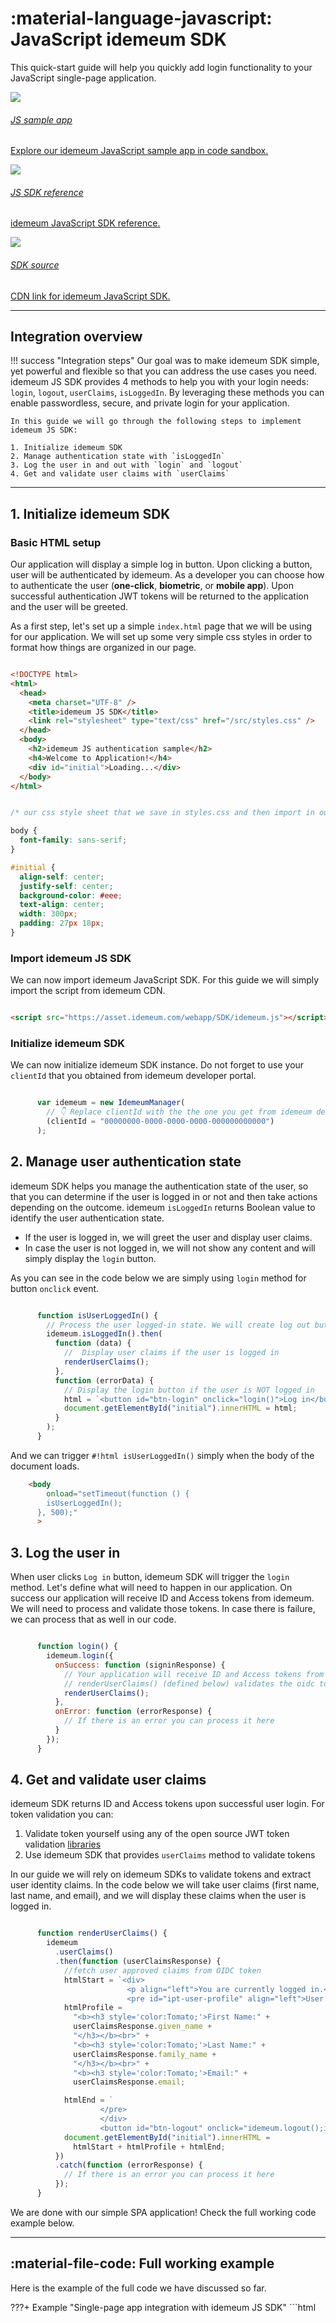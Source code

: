 # :material-language-javascript: JavaScript idemeum SDK

This quick-start guide will help you quickly add login functionality to your JavaScript single-page application. 

<div class="cards">

<a href="https://codesandbox.io/s/idemeum-javascript-sample-app-3noir?file=/index.html" target="_blank">
<div class="card">
    <div class="content">
      <img class="logo" src="/assets/icons/codesandbox.png">
      <h6>JS sample app</h6>
      <div class="hover_content">
        <p>Explore our idemeum JavaScript sample app in code sandbox.</p>
      </div>
    </div>
  </div>   
</a>

<a href="" target="_blank">
<div class="card">
    <div class="content">
      <img class="logo" src="/assets/icons/js-brands.svg">
      <h6>JS SDK reference</h6>
      <div class="hover_content">
        <p>idemeum JavaScript SDK reference.</p>
      </div>
    </div>
  </div>   
</a>

<a href="https://asset.idemeum.com/webapp/SDK/idemeum.js" target="_blank">
<div class="card">
    <div class="content">
      <img class="logo" src="/assets/icons/script.svg">
      <h6>SDK source</h6>
      <div class="hover_content">
        <p>CDN link for idemeum JavaScript SDK.</p>
      </div>
    </div>
  </div>   
</a>

</div>


<hr>


## Integration overview

!!! success "Integration steps"
	Our goal was to make idemeum SDK simple, yet powerful and flexible so that you can address the use cases you need. idemeum JS SDK provides 4 methods to help you with your login needs: `login`, `logout`, `userClaims`, `isLoggedIn`. By leveraging these methods you can enable passwordless, secure, and private login for your application. 
	
	In this guide we will go through the following steps to implement idemeum JS SDK:
	
	1. Initialize idemeum SDK
	2. Manage authentication state with `isLoggedIn`
	3. Log the user in and out with `login` and `logout`
	4. Get and validate user claims with `userClaims`

<hr>

## 1. Initialize idemeum SDK

### Basic HTML setup

Our application will display a simple log in button. Upon clicking a button, user will be authenticated by idemeum. As a developer you can choose how to authenticate the user (**one-click**, **biometric**, or **mobile app**). Upon successful authentication JWT tokens will be returned to the application and the user will be greeted.

As a first step, let's set up a simple `index.html` page that we will be using for our application. We will set up some very simple css styles in order to format how things are organized in our page.



```html

<!DOCTYPE html>
<html>
  <head>
    <meta charset="UTF-8" />
    <title>idemeum JS SDK</title>
    <link rel="stylesheet" type="text/css" href="/src/styles.css" />
  </head>
  <body>
    <h2>idemeum JS authentication sample</h2>
    <h4>Welcome to Application!</h4>
    <div id="initial">Loading...</div>
  </body>
</html>

```

```css

/* our css style sheet that we save in styles.css and then import in out index page */

body {
  font-family: sans-serif;
}

#initial {
  align-self: center;
  justify-self: center;
  background-color: #eee;
  text-align: center;
  width: 300px;
  padding: 27px 18px;
}

```

### Import idemeum JS SDK

We can now import idemeum JavaScript SDK. For this guide we will simply import the script from idemeum CDN. 

```html

<script src="https://asset.idemeum.com/webapp/SDK/idemeum.js"></script>

```

### Initialize idemeum SDK

We can now initialize idemeum SDK instance. Do not forget to use your `clientId` that you obtained from idemeum developer portal. 

```JavaScript hl_lines="3"

      var idemeum = new IdemeumManager(
        // 👇 Replace clientId with the the one you get from idemeum developer portal
        (clientId = "00000000-0000-0000-0000-000000000000")
      );

```

## 2. Manage user authentication state

idemeum SDK helps you manage the authentication state of the user, so that you can determine if the user is logged in or not and then take actions depending on the outcome. idemeum `isLoggedIn` returns Boolean value to identify the user authentication state. 

* If the user is logged in, we will greet the user and display user claims.
* In case the user is not logged in, we will not show any content and will simply display the `login` button. 

As you can see in the code below we are simply using `login` method for button `onclick` event. 

```JavaScript

      function isUserLoggedIn() {
        // Process the user logged-in state. We will create log out button and gated content.
        idemeum.isLoggedIn().then(
          function (data) {
            //  Display user claims if the user is logged in
            renderUserClaims();
          },
          function (errorData) {
			// Display the login button if the user is NOT logged in
            html = `<button id="btn-login" onclick="login()">Log in</button>`;
            document.getElementById("initial").innerHTML = html;
          }
        );
      }

```

And we can trigger `#!html isUserLoggedIn()` simply when the body of the document loads.


```html
	<body
	    onload="setTimeout(function () {
	    isUserLoggedIn();
	  }, 500);"
	  >
```

## 3. Log the user in

When user clicks `Log in` button, idemeum SDK will trigger the `login` method. Let's define what will need to happen in our application. On success our application will receive ID and Access tokens from idemeum. We will need to process and validate those tokens. In case there is failure, we can process that as well in our code. 

```JavaScript

      function login() {
        idemeum.login({
          onSuccess: function (signinResponse) {
            // Your application will receive ID and Access tokens from idemeum
            // renderUserClaims() (defined below) validates the oidc token and fetches the user approved claims
            renderUserClaims();
          },
          onError: function (errorResponse) {
            // If there is an error you can process it here
          }
        });
      }

```

## 4. Get and validate user claims

idemeum SDK returns ID and Access tokens upon successful user login. For token validation you can:

1. Validate token yourself using any of the open source JWT token validation [libraries](https://jwt.io)
2. Use idemeum SDK that provides `userClaims` method to validate tokens

In our guide we will rely on idemeum SDKs to validate tokens and extract user identity claims. In the code below we will take user claims (first name, last name, and email), and we will display these claims when the user is logged in. 

```JavaScript

      function renderUserClaims() {
        idemeum
          .userClaims()
          .then(function (userClaimsResponse) {
            //fetch user approved claims from OIDC token
            htmlStart = `<div>
        	              <p align="left">You are currently logged in.</p>
                          <pre id="ipt-user-profile" align="left">User profile:<br>`;
            htmlProfile =
              "<b><h3 style='color:Tomato;'>First Name:" +
              userClaimsResponse.given_name +
              "</h3></b><br>" +
              "<b><h3 style='color:Tomato;'>Last Name:" +
              userClaimsResponse.family_name +
              "</h3></b><br>" +
              "<b><h3 style='color:Tomato;'>Email:" +
              userClaimsResponse.email;

            htmlEnd = `
                    </pre>
                    </div>
                    <button id="btn-logout" onclick="idemeum.logout();isUserLoggedIn();">Log out</button>`;
            document.getElementById("initial").innerHTML =
              htmlStart + htmlProfile + htmlEnd;
          })
          .catch(function (errorResponse) {
            // If there is an error you can process it here
          });
      }

```

We are done with our simple SPA application! Check the full working code example below.

<hr>


## :material-file-code: Full working example

Here is the example of the full code we have discussed so far. 

???+ Example "Single-page app integration with idemeum JS SDK"
	```html
	<!DOCTYPE html>
	<html>
	  <head>
	    <meta charset="UTF-8" />
	    <title>idemeum JS SDK</title>
	    <link rel="stylesheet" type="text/css" href="/src/styles.css" />
	    <script src="https://asset.idemeum.com/webapp/SDK/idemeum.js"></script>
	    <script>
	      // Sample to initialize idemeum JS SDK
	      var idemeum = new IdemeumManager(
	        // 👇 Replace clientId with the the one you get from idemeum developer portal
	        (clientId = "00000000-0000-0000-0000-000000000000")
	      );
	      // Sample to evaluate login state of the user
	      function isUserLoggedIn() {
	        // Process the user logged-in state.
	        idemeum.isLoggedIn().then(
	          function (data) {
	            //  Display user claims if the user is logged in
	            renderUserClaims();
	          },
	          function (errorData) {
	            // Display the login button if the user is NOT logged in
	            html = `<button id="btn-login" onclick="login()">Log in</button>`;
	            document.getElementById("initial").innerHTML = html;
	          }
	        );
	      }
	      function login() {
	        idemeum.login({
	          onSuccess: function (signinResponse) {
	            // Your application will receive ID and Access tokens from idemeum
	            // renderUserClaims() (defined below) validates the oidc token and fetches the user approved claims
	            renderUserClaims();
	          },
	          onError: function (errorResponse) {
	            // If there is an error you can process it here
	          }
	        });
	      }
	      function renderUserClaims() {
	        idemeum
	          .userClaims()
	          .then(function (userClaimsResponse) {
	            //fetch user approved claims from OIDC token
	            htmlStart = `<div>
	        	              <p align="left">You are currently logged in.</p>
	                          <pre id="ipt-user-profile" align="left">User profile:<br>`;
	            htmlProfile =
	              "<b><h3 style='color:Tomato;'>First Name:" +
	              userClaimsResponse.given_name +
	              "</h3></b><br>" +
	              "<b><h3 style='color:Tomato;'>Last Name:" +
	              userClaimsResponse.family_name +
	              "</h3></b><br>" +
	              "<b><h3 style='color:Tomato;'>Email:" +
	              userClaimsResponse.email;

	            htmlEnd = `
	                    </pre>
	                    </div>
	                    <button id="btn-logout" onclick="idemeum.logout();isUserLoggedIn();">Log out</button>`;
	            document.getElementById("initial").innerHTML =
	              htmlStart + htmlProfile + htmlEnd;
	          })
	          .catch(function (errorResponse) {
	            // If there is an error you can process it here
	          });
	      }
	    </script>
	  </head>
	  <body
	    onload="setTimeout(function () {
	    isUserLoggedIn();
	  }, 500);"
	  >
	    <h2>idemeum JS authentication sample</h2>
	    <h4>Welcome to Application!</h4>
	    <div id="initial"><p>Loading...</p></div>
	  </body>
	</html>
	
	```
